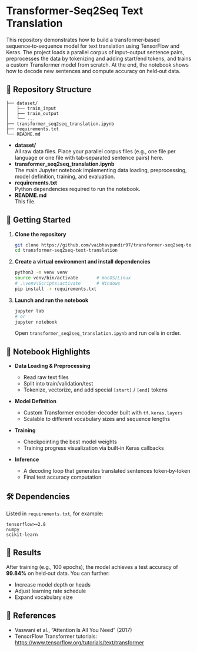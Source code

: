 # Transformer‑Seq2Seq Text Translation

This repository demonstrates how to build a transformer‑based sequence‑to‑sequence model for text translation using TensorFlow and Keras. The project loads a parallel corpus of input–output sentence pairs, preprocesses the data by tokenizing and adding start/end tokens, and trains a custom Transformer model from scratch. At the end, the notebook shows how to decode new sentences and compute accuracy on held‑out data.

## 📂 Repository Structure

```
├── dataset/
│   ├── train_input
│   ├── train_output
│   └── ...
├── transformer_seq2seq_translation.ipynb
├── requirements.txt
└── README.md
```

- **dataset/**  
  All raw data files. Place your parallel corpus files (e.g., one file per language or one file with tab‑separated sentence pairs) here.
- **transformer_seq2seq_translation.ipynb**  
  The main Jupyter notebook implementing data loading, preprocessing, model definition, training, and evaluation.
- **requirements.txt**  
  Python dependencies required to run the notebook.
- **README.md**  
  This file.

## 🚀 Getting Started

1. **Clone the repository**  
   ```bash
   git clone https://github.com/vaibhavpundir97/transformer-seq2seq-text-translation.git
   cd transformer-seq2seq-text-translation
   ```

2. **Create a virtual environment and install dependencies**  
   ```bash
   python3 -m venv venv
   source venv/bin/activate       # macOS/Linux
   # .\venv\Scripts\activate      # Windows
   pip install -r requirements.txt
   ```
3. **Launch and run the notebook**  
   ```bash
   jupyter lab
   # or
   jupyter notebook
   ```
   Open `transformer_seq2seq_translation.ipynb` and run cells in order.

## 📖 Notebook Highlights

- **Data Loading & Preprocessing**  
  - Read raw text files  
  - Split into train/validation/test  
  - Tokenize, vectorize, and add special `[start]` / `[end]` tokens  

- **Model Definition**  
  - Custom Transformer encoder–decoder built with `tf.keras.layers`  
  - Scalable to different vocabulary sizes and sequence lengths  

- **Training**  
  - Checkpointing the best model weights  
  - Training progress visualization via built‑in Keras callbacks  

- **Inference**  
  - A decoding loop that generates translated sentences token‑by‑token  
  - Final test accuracy computation

## 🛠 Dependencies

Listed in `requirements.txt`, for example:

```
tensorflow>=2.8
numpy
scikit-learn
```

## 🎯 Results

After training (e.g., 100 epochs), the model achieves a test accuracy of **99.84%** on held‑out data. You can further:

- Increase model depth or heads  
- Adjust learning rate schedule  
- Expand vocabulary size

## 🔗 References

- Vaswani et al., “Attention Is All You Need” (2017)  
- TensorFlow Transformer tutorials: https://www.tensorflow.org/tutorials/text/transformer
